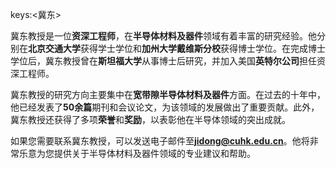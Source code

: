 keys:<冀东>


冀东教授是一位**资深工程师**，在**半导体材料及器件**领域有着丰富的研究经验。他分别在**北京交通大学**获得学士学位和**加州大学戴维斯分校**获得博士学位。在完成博士学位后，冀东教授曾在**斯坦福大学**从事博士后研究，并加入美国**英特尔公司**担任资深工程师。

冀东教授的研究方向主要集中在**宽带隙半导体材料及器件**方面。在过去的十年中，他已经发表了**50余篇**期刊和会议论文，为该领域的发展做出了重要贡献。此外，冀东教授还获得了多项**荣誉**和**奖励**，以表彰他在半导体领域的突出成就。

如果您需要联系冀东教授，可以发送电子邮件至**jidong@cuhk.edu.cn**。他将非常乐意为您提供关于半导体材料及器件领域的专业建议和帮助。